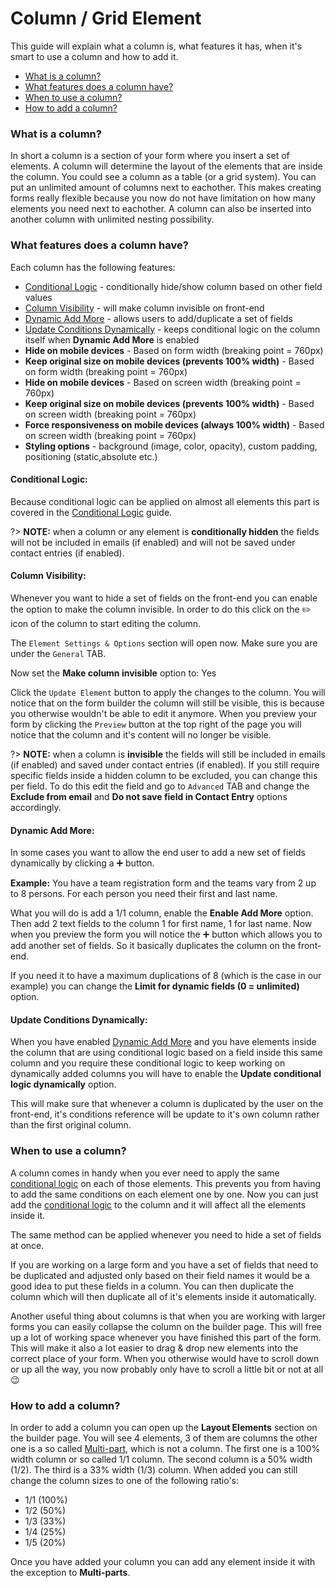 # Column / Grid Element

This guide will explain what a column is, what features it has, when it's smart to use a column and how to add it.

* [What is a column?](#what-is-a-column)
* [What features does a column have?](#what-features-does-a-column-have)
* [When to use a column?](#when-to-use-a-column)
* [How to add a column?](#how-to-use-a-column)


### What is a column?

In short a column is a section of your form where you insert a set of elements.
A column will determine the layout of the elements that are inside the column.
You could see a column as a table (or a grid system).
You can put an unlimited amount of columns next to eachother.
This makes creating forms really flexible because you now do not have limitation on how many elements you need next to eachother.
A column can also be inserted into another column with unlimited nesting possibility.

### What features does a column have?

Each column has the following features:
* [Conditional Logic](#conditional-logic) - conditionally hide/show column based on other field values
* [Column Visibility](#column-visibility) - will make column invisible on front-end
* [Dynamic Add More](#dynamic-add-more) - allows users to add/duplicate a set of fields
* [Update Conditions Dynamically](#update-conditions-dynamically) - keeps conditional logic on the column itself when **Dynamic Add More** is enabled
* **Hide on mobile devices** - Based on form width (breaking point = 760px)
* **Keep original size on mobile devices (prevents 100% width)** - Based on form width (breaking point = 760px)
* **Hide on mobile devices** - Based on screen width (breaking point = 760px)
* **Keep original size on mobile devices (prevents 100% width)** - Based on screen width (breaking point = 760px)
* **Force responsiveness on mobile devices (always 100% width)** - Based on screen width (breaking point = 760px)
* **Styling options** - background (image, color, opacity), custom padding, positioning (static,absolute etc.)


#### Conditional Logic:

Because conditional logic can be applied on almost all elements this part is covered in the [Conditional Logic](conditional-logic) guide.

?> **NOTE:** when a column or any element is **conditionally hidden** the fields will not be included in emails (if enabled) and will not be saved under contact entries (if enabled).


#### Column Visibility:

Whenever you want to hide a set of fields on the front-end you can enable the option to make the column invisible.
In order to do this click on the :pencil2: icon of the column to start editing the column.

The `Element Settings & Options` section will open now. Make sure you are under the `General` TAB.

Now set the **Make column invisible** option to: Yes

Click the `Update Element` button to apply the changes to the column.
You will notice that on the form builder the column will still be visible, this is because you otherwise wouldn't be able to edit it anymore.
When you preview your form by clicking the `Preview` button at the top right of the page you will notice that the column and it's content will no longer be visible.

?> **NOTE:** when a column is **invisible** the fields will still be included in emails (if enabled) and saved under contact entries (if enabled).
If you still require specific fields inside a hidden column to be excluded, you can change this per field. To do this edit the field and go to `Advanced` TAB and change the **Exclude from email** and **Do not save field in Contact Entry** options accordingly.


#### Dynamic Add More:

In some cases you want to allow the end user to add a new set of fields dynamically by clicking a :heavy_plus_sign: button.

**Example:** You have a team registration form and the teams vary from 2 up to 8 persons. For each person you need their first and last name.

What you will do is add a 1/1 column, enable the **Enable Add More** option. Then add 2 text fields to the column 1 for first name, 1 for last name.
Now when you preview the form you will notice the :heavy_plus_sign: button which allows you to add another set of fields.
So it basically duplicates the column on the front-end.

If you need it to have a maximum duplications of 8 (which is the case in our example) you can change the **Limit for dynamic fields (0 = unlimited)** option.


#### Update Conditions Dynamically:

When you have enabled [Dynamic Add More](#dynamic-add-more) and you have elements inside the column that are using 
conditional logic based on a field inside this same column and you require these conditional logic to keep working 
on dynamically added columns you will have to enable the **Update conditional logic dynamically** option.

This will make sure that whenever a column is duplicated by the user on the front-end, it's conditions reference will be update to it's own column rather than the first original column.




### When to use a column?

A column comes in handy when you ever need to apply the same [conditional logic](conditional-logic) on each of those elements.
This prevents you from having to add the same conditions on each element one by one.
Now you can just add the [conditional logic](conditional-logic) to the column and it will affect all the elements inside it.

The same method can be applied whenever you need to hide a set of fields at once.

If you are working on a large form and you have a set of fields that need to be duplicated and adjusted only based on their field names
it would be a good idea to put these fields in a column. You can then duplicate the column which will then duplicate all of it's elements inside it automatically.

Another useful thing about columns is that when you are working with larger forms you can easily collapse the column on the builder page.
This will free up a lot of working space whenever you have finished this part of the form.
This will make it also a lot easier to drag & drop new elements into the correct place of your form.
When you otherwise would have to scroll down or up all the way, you now probably only have to scroll a little bit or not at all :wink:


### How to add a column?

In order to add a column you can open up the **Layout Elements** section on the builder page.
You will see 4 elements, 3 of them are columns the other one is a so called [Multi-part](multi-parts), which is not a column.
The first one is a 100% width column or so called 1/1 column. The second column is a 50% width (1/2). The third is a 33% width (1/3) column.
When added you can still change the column sizes to one of the following ratio's:
* 1/1 (100%)
* 1/2 (50%)
* 1/3 (33%)
* 1/4 (25%)
* 1/5 (20%)

Once you have added your column you can add any element inside it with the exception to **Multi-parts**.